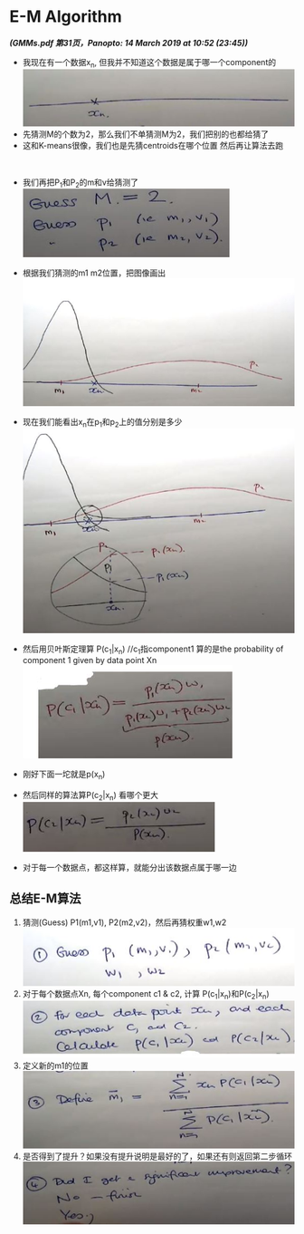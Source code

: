 # E-M Algorithm
***(GMMs.pdf 第31页，Panopto: 14 March 2019 at 10:52 (23:45))***

* 我现在有一个数据x<sub>n</sub>, 但我并不知道这个数据是属于哪一个component的  
![](./img/EM.JPG)  
* 先猜测M的个数为2，那么我们不单猜测M为2，我们把别的也都给猜了
* 这和K-means很像，我们也是先猜centroids在哪个位置 然后再让算法去跑
<br/>

* 我们再把P<sub>1</sub>和P<sub>2</sub>的m和v给猜测了  
![](./img/EM2.JPG) 
* 根据我们猜测的m1 m2位置，把图像画出  
![](./img/EM3.JPG) 

* 现在我们能看出x<sub>n</sub>在p<sub>1</sub>和p<sub>2</sub>上的值分别是多少
![](./img/EM4.JPG)

* 然后用贝叶斯定理算 P(c<sub>1</sub>|x<sub>n</sub>) //c<sub>1</sub>指component1 算的是the probability of component 1 given by data point Xn 
![](./img/EM5.JPG)
* 刚好下面一坨就是p(x<sub>n</sub>)
* 然后同样的算法算P(c<sub>2</sub>|x<sub>n</sub>) 看哪个更大  
![](./img/EM6.JPG)
* 对于每一个数据点，都这样算，就能分出该数据点属于哪一边

## 总结E-M算法
1. 猜测(Guess) P1(m1,v1), P2(m2,v2)，然后再猜权重w1,w2  
![](./img/EM7.JPG)
2. 对于每个数据点Xn, 每个component c1 & c2, 计算 P(c<sub>1</sub>|x<sub>n</sub>)和P(c<sub>2</sub>|x<sub>n</sub>)  
![](./img/EM8.JPG)
3. 定义新的m1的位置  
![](./img/EM9.JPG)
4. 是否得到了提升？如果没有提升说明是最好的了，如果还有则返回第二步循环  
![](./img/EM10.JPG)